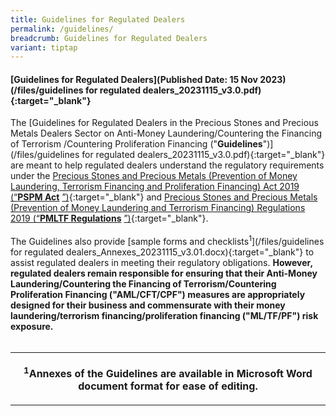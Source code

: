 ```yaml
---
title: Guidelines for Regulated Dealers
permalink: /guidelines/
breadcrumb: Guidelines for Regulated Dealers
variant: tiptap
---
```

<h4>[Guidelines for Regulated Dealers](Published Date: 15 Nov 2023)(/files/guidelines for regulated dealers_20231115_v3.0.pdf){:target="_blank"}</h4>
<p>The [Guidelines for Regulated Dealers in the Precious Stones and Precious
Metals Dealers Sector on Anti-Money Laundering/Countering the Financing
of Terrorism /Countering Proliferation Financing ("<strong>Guidelines</strong>")](/files/guidelines
for regulated dealers_20231115_v3.0.pdf){:target="_blank"} are meant to
help regulated dealers understand the regulatory requirements under the
<a href="https://sso.agc.gov.sg/Act/PSPMPMLTFA2019" rel="noopener noreferrer nofollow" target="_blank">Precious Stones and Precious Metals (Prevention of Money Laundering, Terrorism
Financing and Proliferation Financing) Act 2019 (“</a><strong><a href="https://sso.agc.gov.sg/Act/PSPMPMLTFA2019" rel="noopener noreferrer nofollow" target="_blank">PSPM Act</a></strong> 
<a href="https://sso.agc.gov.sg/Act/PSPMPMLTFA2019" rel="noopener noreferrer nofollow" target="_blank">”)</a>{:target="_blank"} and <a href="https://sso.agc.gov.sg/SL/PSPMPMLTFA2019-S306-2019?DocDate=20190408" rel="noopener noreferrer nofollow" target="_blank">Precious Stones and Precious Metals (Prevention of Money Laundering and Terrorism Financing) Regulations 2019 (“</a><strong><a href="https://sso.agc.gov.sg/SL/PSPMPMLTFA2019-S306-2019?DocDate=20190408" rel="noopener noreferrer nofollow" target="_blank">PMLTF Regulations</a></strong> 
<a href="https://sso.agc.gov.sg/SL/PSPMPMLTFA2019-S306-2019?DocDate=20190408" rel="noopener noreferrer nofollow" target="_blank">”)</a>{:target="_blank"}.
<br>
<br>The Guidelines also provide [sample forms and checklists<sup>1</sup>](/files/guidelines
for regulated dealers_Annexes_20231115_v3.01.docx){:target="_blank"} to
assist regulated dealers in meeting their regulatory obligations. <strong>However, regulated dealers remain responsible for ensuring that their Anti-Money Laundering/Countering the Financing of Terrorism/Countering Proliferation Financing ("AML/CFT/CPF") measures are appropriately designed for their business and commensurate with their money laundering/terrorism financing/proliferation financing ("ML/TF/PF") risk exposure.</strong> 
<br>
<br>
</p>
<table>
<tbody>
<tr>
<th rowspan="1" colspan="1">
<p><sup>1</sup>Annexes of the Guidelines are available in Microsoft Word
document format for ease of editing.</p>
</th>
</tr>
</tbody>
</table>
<p></p>